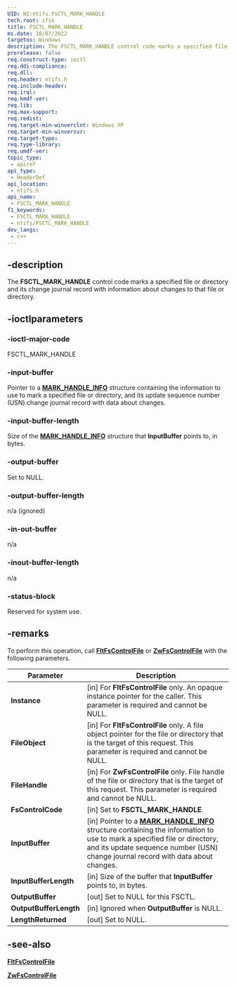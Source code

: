 ```yaml
---
UID: NI:ntifs.FSCTL_MARK_HANDLE
tech.root: ifsk
title: FSCTL_MARK_HANDLE
ms.date: 10/07/2022
targetos: Windows
description: The FSCTL_MARK_HANDLE control code marks a specified file or directory and its change journal record with information about changes to that file or directory.
prerelease: false
req.construct-type: ioctl
req.ddi-compliance: 
req.dll: 
req.header: ntifs.h
req.include-header: 
req.irql: 
req.kmdf-ver: 
req.lib: 
req.max-support: 
req.redist: 
req.target-min-winverclnt: Windows XP
req.target-min-winversvr: 
req.target-type: 
req.type-library: 
req.umdf-ver: 
topic_type:
 - apiref
api_type:
 - HeaderDef
api_location:
 - ntifs.h
api_name:
 - FSCTL_MARK_HANDLE
f1_keywords:
 - FSCTL_MARK_HANDLE
 - ntifs/FSCTL_MARK_HANDLE
dev_langs:
 - c++
---
```


## -description

The **FSCTL_MARK_HANDLE** control code marks a specified file or directory and its change journal record with information about changes to that file or directory.

## -ioctlparameters

### -ioctl-major-code

FSCTL_MARK_HANDLE

### -input-buffer

Pointer to a [**MARK_HANDLE_INFO**](ns-ntifs-mark_handle_info.md) structure containing the information to use to mark a specified file or directory, and its update sequence number (USN) change journal record with data about changes.

### -input-buffer-length

Size of the [**MARK_HANDLE_INFO**](ns-ntifs-mark_handle_info.md) structure that **InputBuffer** points to, in bytes.

### -output-buffer

Set to NULL.

### -output-buffer-length

n/a (ignored)

### -in-out-buffer

n/a

### -inout-buffer-length

n/a

### -status-block

Reserved for system use.

## -remarks

To perform this operation, call [**FltFsControlFile**](../fltkernel/nf-fltkernel-fltfscontrolfile.md) or [**ZwFsControlFile**](nf-ntifs-zwfscontrolfile.md) with the following parameters.

| Parameter | Description |
| --------- | ----------- |
| **Instance** | [in] For **FltFsControlFile** only. An opaque instance pointer for the caller. This parameter is required and cannot be NULL. |
| **FileObject** | [in] For **FltFsControlFile** only. A file object pointer for the file or directory that is the target of this request. This parameter is required and cannot be NULL. |
| **FileHandle** | [in] For **ZwFsControlFile** only. File handle of the file or directory that is the target of this request. This parameter is required and cannot be NULL. |
| **FsControlCode** | [in] Set to **FSCTL_MARK_HANDLE**. |
| **InputBuffer** | [in] Pointer to a [**MARK_HANDLE_INFO**](ns-ntifs-mark_handle_info.md) structure containing the information to use to mark a specified file or directory, and its update sequence number (USN) change journal record with data about changes. |
| **InputBufferLength** | [in] Size of the buffer that **InputBuffer** points to, in bytes. |
| **OutputBuffer** | [out] Set to NULL for this FSCTL. |
| **OutputBufferLength** | [in] Ignored when **OutputBuffer** is NULL. |
| **LengthReturned** | [out] Set to NULL. |

## -see-also

[**FltFsControlFile**](../fltkernel/nf-fltkernel-fltfscontrolfile.md)

[**ZwFsControlFile**](nf-ntifs-zwfscontrolfile.md)
